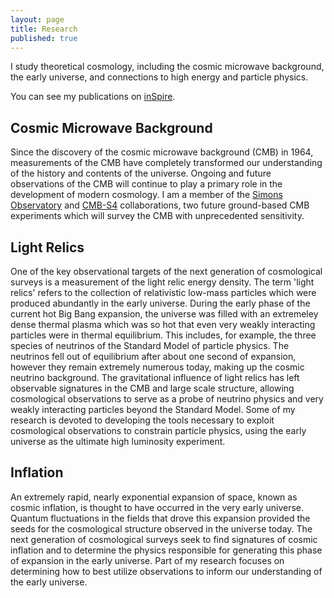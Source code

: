 ```yaml
---
layout: page
title: Research
published: true
---
```


I study theoretical cosmology, including the cosmic microwave background, the early universe, and connections to high energy and particle physics.

You can see my publications on [inSpire](http://inspirehep.net/search?p=exactauthor%3AJoel.Meyers.1 "inSpire Publication List").

## Cosmic Microwave Background

Since the discovery of the cosmic microwave background (CMB) in 1964, measurements of the CMB have completely transformed our understanding of the history and contents of the universe.  Ongoing and future observations of the CMB will continue to play a primary role in the development of modern cosmology.  I am a member of the [Simons Observatory](https://simonsobservatory.org/ "SO Website") and [CMB-S4](https://cmb-s4.org/ "S4 Website") collaborations, two future ground-based CMB experiments which will survey the CMB with unprecedented sensitivity.

## Light Relics

One of the key observational targets of the next generation of cosmological surveys is a measurement of the light relic energy density.  The term 'light relics' refers to the collection of relativistic low-mass particles which were produced abundantly in the early universe.  During the early phase of the current hot Big Bang expansion, the universe was filled with an extremeley dense thermal plasma which was so hot that even very weakly interacting particles were in thermal equilibrium.  This includes, for example, the three species of neutrinos of the Standard Model of particle physics.  The neutrinos fell out of equilibrium after about one second of expansion, however they remain extremely numerous today, making up the cosmic neutrino background.  The gravitational influence of light relics has left observable signatures in the CMB and large scale structure, allowing cosmological observations to serve as a probe of neutrino physics and very weakly interacting particles beyond the Standard Model.  Some of my research is devoted to developing the tools necessary to exploit cosmological observations to constrain particle physics, using the early universe as the ultimate high luminosity experiment. 

## Inflation

An extremely rapid, nearly exponential expansion of space, known as cosmic inflation, is thought to have occurred in the very early universe.  Quantum fluctuations in the fields that drove this expansion provided the seeds for the cosmological structure observed in the universe today.  The next generation of cosmological surveys seek to find signatures of cosmic inflation and to determine the physics responsible for generating this phase of expansion in the early universe.  Part of my research focuses on determining how to best utilize observations to inform our understanding of the early universe.


